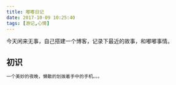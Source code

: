 ```yaml
---
title: 嘟嘟日记
date: 2017-10-09 10:25:40
tags: [游记,心情]
---
```

今天闲来无事，自己搭建一个博客，记录下最近的故事，和嘟嘟事情。
## 初识
``` bash
一个美妙的夜晚，懒散的划拨着手中的手机。。。
```